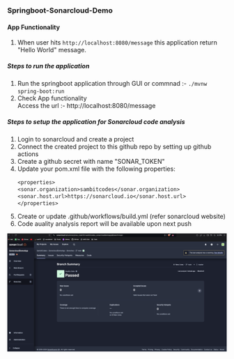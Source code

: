 ### Springboot-Sonarcloud-Demo
#### App Functionality
1. When user hits `http://localhost:8080/message` this application return "Hello World" message.

##### Steps to run the application

1. Run the springboot application through GUI or commnad :- `./mvnw spring-boot:run`
2. Check App functionality <br>
   Access the url :- http://localhost:8080/message

##### Steps to setup the application for Sonarcloud code analysis 

1. Login to sonarcloud and create a project 
2. Connect the created project to this github repo by setting up github actions
3. Create a github secret with name "SONAR_TOKEN"
4. Update your pom.xml file with the following properties:
    ```
   <properties>
    <sonar.organization>sambitcodes</sonar.organization>
    <sonar.host.url>https://sonarcloud.io</sonar.host.url>
   </properties>
    ```
5. Create or update .github/workflows/build.yml (refer sonarcloud website)
6. Code auality analysis report will be available upon next push 

![Sonarcloud_Dashboard](/sonarcloud.png) 


